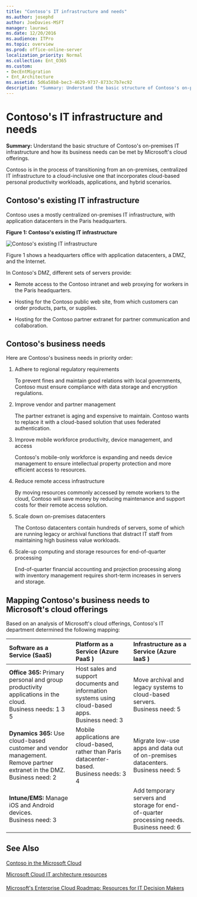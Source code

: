 ```yaml
---
title: "Contoso's IT infrastructure and needs"
ms.author: josephd
author: JoeDavies-MSFT
manager: laurawi
ms.date: 12/20/2016
ms.audience: ITPro
ms.topic: overview
ms.prod: office-online-server
localization_priority: Normal
ms.collection: Ent_O365
ms.custom:
- DecEntMigration
- Ent_Architecture
ms.assetid: 5d6a58b8-bec3-4629-9737-8733c7b7ec92
description: "Summary: Understand the basic structure of Contoso's on-premises IT infrastructure and how its business needs can be met by Microsoft's cloud offerings."
---
```


# Contoso's IT infrastructure and needs

 **Summary:** Understand the basic structure of Contoso's on-premises IT infrastructure and how its business needs can be met by Microsoft's cloud offerings.
  
Contoso is in the process of transitioning from an on-premises, centralized IT infrastructure to a cloud-inclusive one that incorporates cloud-based personal productivity workloads, applications, and hybrid scenarios.
  
## Contoso's existing IT infrastructure

Contoso uses a mostly centralized on-premises IT infrastructure, with application datacenters in the Paris headquarters.
  
**Figure 1: Contoso's existing IT infrastructure**

![Contoso's existing IT infrastructure](images/25069364-faeb-4c82-88c4-ef578c6b4e93.png)
  
Figure 1 shows a headquarters office with application datacenters, a DMZ, and the Internet.
  
In Contoso's DMZ, different sets of servers provide:
  
- Remote access to the Contoso intranet and web proxying for workers in the Paris headquarters.
    
- Hosting for the Contoso public web site, from which customers can order products, parts, or supplies.
    
- Hosting for the Contoso partner extranet for partner communication and collaboration.
    
## Contoso's business needs

Here are Contoso's business needs in priority order:
  
1. Adhere to regional regulatory requirements
    
    To prevent fines and maintain good relations with local governments, Contoso must ensure compliance with data storage and encryption regulations.
    
2. Improve vendor and partner management
    
    The partner extranet is aging and expensive to maintain. Contoso wants to replace it with a cloud-based solution that uses federated authentication.
    
3. Improve mobile workforce productivity, device management, and access
    
    Contoso's mobile-only workforce is expanding and needs device management to ensure intellectual property protection and more efficient access to resources.
    
4. Reduce remote access infrastructure
    
    By moving resources commonly accessed by remote workers to the cloud, Contoso will save money by reducing maintenance and support costs for their remote access solution.
    
5. Scale down on-premises datacenters
    
    The Contoso datacenters contain hundreds of servers, some of which are running legacy or archival functions that distract IT staff from maintaining high business value workloads.
    
6. Scale-up computing and storage resources for end-of-quarter processing
    
    End-of-quarter financial accounting and projection processing along with inventory management requires short-term increases in servers and storage.
    
## Mapping Contoso's business needs to Microsoft's cloud offerings

Based on an analysis of Microsoft's cloud offerings, Contoso's IT department determined the following mapping:
  
|**Software as a Service (SaaS)**|**Platform as a Service (Azure PaaS )**|**Infrastructure as a Service (Azure IaaS )**|
|:-----|:-----|:-----|
|**Office 365:** Primary personal and group productivity applications in the cloud. <br/> Business needs: 1 3 5  <br/> |Host sales and support documents and information systems using cloud-based apps.  <br/> Business need: 3  <br/> |Move archival and legacy systems to cloud-based servers.  <br/> Business need: 5  <br/> |
|**Dynamics 365:** Use cloud-based customer and vendor management. Remove partner extranet in the DMZ. <br/> Business need: 2  <br/> |Mobile applications are cloud-based, rather than Paris datacenter-based.  <br/> Business needs: 3 4  <br/> |Migrate low-use apps and data out of on-premises datacenters.  <br/> Business need: 5  <br/> |
|**Intune/EMS:** Manage iOS and Android devices. <br/> Business need: 3  <br/> ||Add temporary servers and storage for end-of-quarter processing needs.  <br/> Business need: 6  <br/> |
   
## See Also

#### 

[Contoso in the Microsoft Cloud](contoso-in-the-microsoft-cloud.md)
  
[Microsoft Cloud IT architecture resources](microsoft-cloud-it-architecture-resources.md)
#### 

[Microsoft's Enterprise Cloud Roadmap: Resources for IT Decision Makers](https://sway.com/FJ2xsyWtkJc2taRD)

